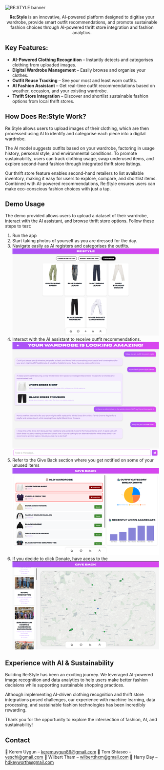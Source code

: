 ![RE:STYLE banner](https://i.imgur.com/TgwRLSL.png)

<p align="center">
<strong>Re:Style</strong> is an innovative, AI-powered platform designed to digitise your wardrobe, provide smart outfit recommendations, and promote sustainable fashion choices through AI-powered thrift store integration and fashion analytics.
</p>

## Key Features:

- **AI-Powered Clothing Recognition** – Instantly detects and categorises clothing from uploaded images.
- **Digital Wardrobe Management** – Easily browse and organise your clothes.
- **Outfit Reuse Tracking** – See your most and least worn outfits.
- **AI Fashion Assistant** – Get real-time outfit recommendations based on weather, occasion, and your existing wardrobe.
- **Thrift Store Integration** – Discover and shortlist sustainable fashion options from local thrift stores.

## How Does Re:Style Work?

Re:Style allows users to upload images of their clothing, which are then processed using AI to identify and categorise each piece into a digital wardrobe.

The AI model suggests outfits based on your wardrobe, factoring in usage history, personal style, and environmental conditions. To promote sustainability, users can track clothing usage, swap underused items, and explore second-hand fashion through integrated thrift store listings.

Our thrift store feature enables second-hand retailers to list available inventory, making it easy for users to explore, compare, and shortlist items. Combined with AI-powered recommendations, Re:Style ensures users can make eco-conscious fashion choices with just a tap.

## Demo Usage

The demo provided allows users to upload a dataset of their wardrobe, interact with the AI assistant, and browse thrift store options. Follow these steps to test:

1. Run the app
2. Start taking photos of yourself as you are dressed for the day.
3. Navigate easliy as AI registers and categorises the outfits.
![alt text](./readme_images/UI.png)
4. Interact with the AI assistant to receive outfit recommendations.
![alt text](./readme_images/AI_Chat.png)
5. Refer to the Give Back section where you get notified on some of your unused items
![alt text](./readme_images/Giveback.png)
6. If you decide to click Donate, have acess to the
![alt text](./readme_images/Map.png)

## Experience with AI & Sustainability

Building Re:Style has been an exciting journey. We leveraged AI-powered image recognition and data analytics to help users make better fashion decisions while supporting sustainable shopping practices.

Although implementing AI-driven clothing recognition and thrift store integrations posed challenges, our experience with machine learning, data processing, and sustainable fashion technologies has been incredibly rewarding.

Thank you for the opportunity to explore the intersection of fashion, AI, and sustainability!

## Contact

👤 Kerem Uygun – keremuygun86@gmail.com
👤 Tom Shtaseo – veschi@gmail.com
👤 Wilbert Tham – wilbertthxm@gmail.com
👤 Harry Day – hdkeyworth@gmail.com


